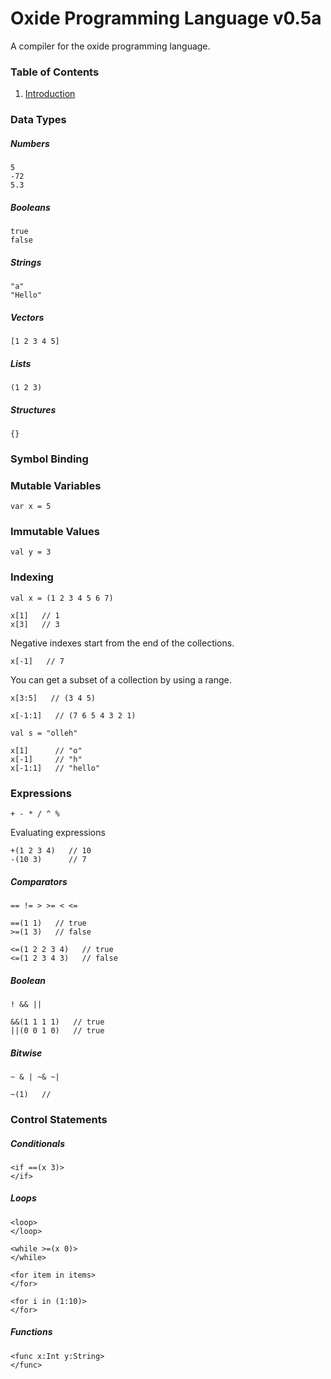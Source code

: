 # Oxide Programming Language v0.5a
A compiler for the oxide programming language.

### Table of Contents
1. [Introduction](#introduction)

### Data Types

##### Numbers
```
5
-72
5.3
```

##### Booleans
```
true
false
```

##### Strings
```
"a"
"Hello"
```

##### Vectors
```
[1 2 3 4 5]
```

##### Lists
```
(1 2 3)
```

##### Structures
```
{}
```

### Symbol Binding

### Mutable Variables
```
var x = 5
```

### Immutable Values
```
val y = 3
```

### Indexing
```
val x = (1 2 3 4 5 6 7)

x[1]   // 1
x[3]   // 3
```
Negative indexes start from the end of the collections.
```
x[-1]   // 7
```
You can get a subset of a collection by using a range.
```
x[3:5]   // (3 4 5)
```

```
x[-1:1]   // (7 6 5 4 3 2 1)
```

```
val s = "olleh"

x[1]      // "o"
x[-1]     // "h"
x[-1:1]   // "hello"
```

### Expressions
```
+ - * / ^ %
```
Evaluating expressions
```
+(1 2 3 4)   // 10
-(10 3)      // 7

```

##### Comparators
```
== != > >= < <=
```
```
==(1 1)   // true
>=(1 3)   // false
```
```
<=(1 2 2 3 4)   // true
<=(1 2 3 4 3)   // false
```

##### Boolean
```
! && ||
```
```
&&(1 1 1 1)   // true
||(0 0 1 0)   // true
```

##### Bitwise
```
~ & | ~& ~|
```
```
~(1)   //
```

### Control Statements

##### Conditionals
```
<if ==(x 3)>
</if>
```

##### Loops
```
<loop>
</loop>
```

```
<while >=(x 0)>
</while>
```

```
<for item in items>
</for>

<for i in (1:10)>
</for>
```

##### Functions
```
<func x:Int y:String>
</func>
```
